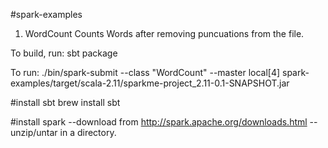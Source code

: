 #spark-examples

1. WordCount
Counts Words after removing puncuations from the file.

To build, run:
sbt package

To run:
./bin/spark-submit --class "WordCount" --master local[4] spark-examples/target/scala-2.11/sparkme-project_2.11-0.1-SNAPSHOT.jar <path to textfile>

#install sbt
brew install sbt

#install spark
--download from http://spark.apache.org/downloads.html
--unzip/untar in a directory.
